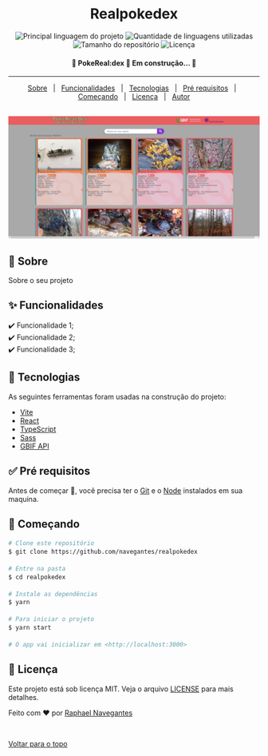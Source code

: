 
<h1 align="center">Realpokedex</h1>

<p align="center">
  <img alt="Principal linguagem do projeto" src="https://img.shields.io/github/languages/top/navegantes/realpokedex?color=56BEB8">

  <img alt="Quantidade de linguagens utilizadas" src="https://img.shields.io/github/languages/count/navegantes/realpokedex?color=56BEB8">

  <img alt="Tamanho do repositório" src="https://img.shields.io/github/repo-size/navegantes/realpokedex?color=56BEB8">

  <img alt="Licença" src="https://img.shields.io/github/license/navegantes/realpokedex?color=56BEB8">

  <!-- <img alt="Github issues" src="https://img.shields.io/github/issues/navegantes/realpokedex?color=56BEB8" /> -->

  <!-- <img alt="Github forks" src="https://img.shields.io/github/forks/navegantes/realpokedex?color=56BEB8" /> -->

  <!-- <img alt="Github stars" src="https://img.shields.io/github/stars/navegantes/realpokedex?color=56BEB8" /> -->
</p>

<!-- Status -->

<h4 align="center"> 
	🚧  PokeReal:dex 🚀 Em construção...  🚧
</h4> 

<hr>

<p align="center">
  <a href="#dart-sobre">Sobre</a> &#xa0; | &#xa0; 
  <a href="#sparkles-funcionalidades">Funcionalidades</a> &#xa0; | &#xa0;
  <a href="#rocket-tecnologias">Tecnologias</a> &#xa0; | &#xa0;
  <a href="#white_check_mark-pré-requisitos">Pré requisitos</a> &#xa0; | &#xa0;
  <a href="#checkered_flag-começando">Começando</a> &#xa0; | &#xa0;
  <a href="#memo-licença">Licença</a> &#xa0; | &#xa0;
  <a href="https://github.com/navegantes" target="_blank">Autor</a>
</p>

<br>

<div align="center" id="top"> 
  <img src="./public/PokeReal_Dex_screen.png" alt="PokeReal Dex" />
  <!-- <a href="https://covid_dashboard.netlify.com">Demo</a> -->
</div>

## :dart: Sobre ##

Sobre o seu projeto

## :sparkles: Funcionalidades ##

:heavy_check_mark: Funcionalidade 1;\
:heavy_check_mark: Funcionalidade 2;\
:heavy_check_mark: Funcionalidade 3;

## :rocket: Tecnologias ##

As seguintes ferramentas foram usadas na construção do projeto:

- [Vite](https://vitejs.dev/)
- [React](https://pt-br.reactjs.org/)
- [TypeScript](https://www.typescriptlang.org/)
- [Sass](https://sass-lang.com/)
- [GBIF API](https://www.gbif.org/developer/summary)

## :white_check_mark: Pré requisitos ##

Antes de começar :checkered_flag:, você precisa ter o [Git](https://git-scm.com) e o [Node](https://nodejs.org/en/) instalados em sua maquina.

## :checkered_flag: Começando ##

```bash
# Clone este repositório
$ git clone https://github.com/navegantes/realpokedex

# Entre na pasta
$ cd realpokedex

# Instale as dependências
$ yarn

# Para iniciar o projeto
$ yarn start

# O app vai inicializar em <http://localhost:3000>
```

## :memo: Licença ##

Este projeto está sob licença MIT. Veja o arquivo [LICENSE](LICENSE.md) para mais detalhes.


Feito com :heart: por <a href="https://github.com/navegantes" target="_blank">Raphael Navegantes</a>

&#xa0;

<a href="#top">Voltar para o topo</a>
